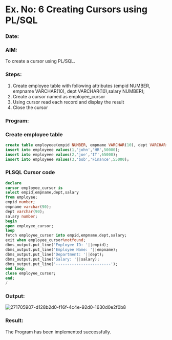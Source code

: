# Ex. No: 6 Creating Cursors using PL/SQL
### Date:
### AIM: 
To create a cursor using PL/SQL.

### Steps:
1. Create employee table with following attributes (empid NUMBER, empname VARCHAR(10), dept VARCHAR(10),salary NUMBER);
2. Create a cursor named as employee_cursor
3. Using cursor read each record and display the result
4. Close the cursor

### Program:
### Create employee table
```sql
create table employeee(empid NUMBER, empname VARCHAR(10), dept VARCHAR(10),salary NUMBER);
insert into employeee values(1,'john','HR',50000);
insert into employeee values(2,'joe','IT',65000);
insert into employeee values(3,'bob','Finance',55000);
```

### PLSQL Cursor code
```sql
declare
cursor employee_cursor is
select empid,empname,dept,salary
from employee;
empid number;
empname varchar(90);
dept varchar(90);
salary number;
begin
open employee_cursor;
loop
fetch employee_cursor into empid,empname,dept,salary;
exit when employee_cursor%notfound;
dbms_output.put_line('Employee ID: '||empid);
dbms_output.put_line('Employee Name: '||empname);
dbms_output.put_line('Department: '||dept);
dbms_output.put_line('Salary: '||salary);
dbms_output.put_line('------------------------');
end loop;
close employee_cursor;
end;
/

```
### Output:

![271705907-d128b2d0-f16f-4c4e-92d0-1630d0e2f0b8](https://github.com/Nandhakumar1313/Ex-no-6-Creating-Cursors-using-PL-SQL/assets/120230694/d70eb140-5806-488e-81d2-504a4c765ed2)


### Result:
The Program has been implemented successfully.
